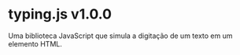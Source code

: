 # typing.js v1.0.0

Uma biblioteca JavaScript que simula a digitação de um texto em um elemento HTML.
